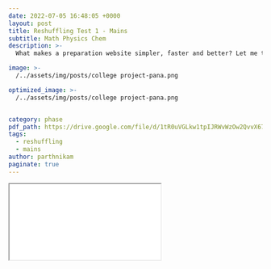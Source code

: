 ```yaml
---
date: 2022-07-05 16:48:05 +0000
layout: post
title: Reshuffling Test 1 - Mains
subtitle: Math Physics Chem
description: >-
  What makes a preparation website simpler, faster and better? Let me tell you ... 

image: >-
  /../assets/img/posts/college project-pana.png

optimized_image: >-
  /../assets/img/posts/college project-pana.png


category: phase 
pdf_path: https://drive.google.com/file/d/1tR0uVGLkw1tpIJRWvWzOw2QvvX67F3A0/preview?usp=drive_link
tags:
  - reshuffling
  - mains
author: parthnikam
paginate: true
---
```


<iframe class="embed-pdf" src="{{ page.pdf_path }}#toolbar=0" seamless="seamless" scrolling="no" style="overflow:hidden"></iframe>



